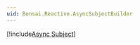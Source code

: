 ```yaml
---
uid: Bonsai.Reactive.AsyncSubjectBuilder
---
```


[!include[Async Subject](~/articles/subject-async.md)]